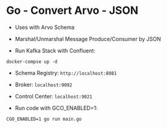 # Go - Convert Arvo - JSON

- Uses with Arvo Schema
- Marshal/Unmarshal Message Produce/Consumer by JSON

- Run Kafka Stack with Confluent:
```code
docker-compse up -d
```
- Schema Registry: `http://localhost:8081`
- Broker: `localhost:9092`
- Control Center: `localhost:9021`

- Run code with GCO_ENABLED=1:
```code
CGO_ENABLED=1 go run main.go
```